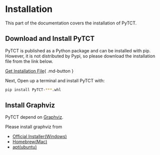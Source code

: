 # Installation

This part of the documentation covers the installation of PyTCT.

## Download and Install PyTCT
PyTCT is published as a Python package and can be installed with pip. However, it is not distributed by Pypi, so please download the installation file from the link below.

[Get Installation File](#){ .md-button }

Next, Open up a terminal and install PyTCT with:

```bash
pip install PyTCT-***.whl
```

## Install Graphviz

PyTCT depend on [Graphviz](https://graphviz.org/).

Please install graphviz from

- [Official Installer(Windows)](https://graphviz.org/download/#windows) 
- [Homebrew(Mac)](https://graphviz.org/download/#mac)
- [apt(ubuntu)](https://graphviz.org/download/)

